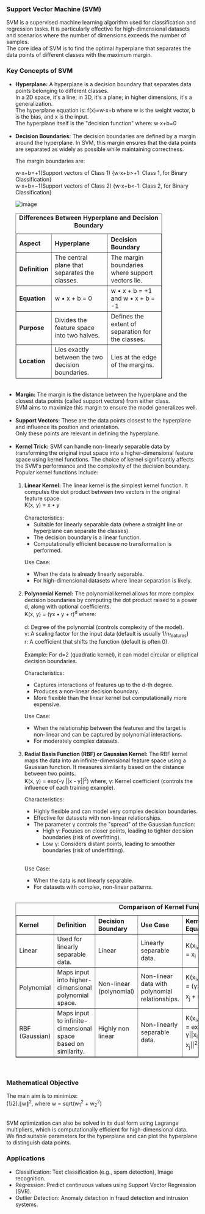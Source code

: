 <h3><b>Support Vector Machine (SVM)</b></h3>

SVM is a supervised machine learning algorithm used for classification and regression tasks. It is particularly effective for high-dimensional datasets and 
scenarios where the number of dimensions exceeds the number of samples.<br>
The core idea of SVM is to find the optimal hyperplane that separates the data points of different classes with the maximum margin.

<h3><b>Key Concepts of SVM</b></h3>
<ul>
<li><b>Hyperplane:</b> A hyperplane is a decision boundary that separates data points belonging to different classes.<br>
In a 2D space, it's a line; in 3D, it's a plane; in higher dimensions, it's a generalization.<br>
The hyperplane equation is: f(x)=w⋅x+b where w is the weight vector, b is the bias, and x is the input.<br>
The hyperplane itself is the "decision function" where: w⋅x+b=0</li><br>

<li><b>Decision Boundaries:</b> The decision boundaries are defined by a margin around the hyperplane. In SVM, this margin ensures that the data points are 
  separated as widely as possible while maintaining correctness.<br>

The margin boundaries are:<br>

w⋅x+b=+1(Support vectors of Class 1) {w⋅x+b>+1: Class 1, for Binary Classification}<br>
w⋅x+b=−1(Support vectors of Class 2) {w⋅x+b<-1: Class 2, for Binary Classification}
</li>

![image](https://github.com/user-attachments/assets/b1facd8c-1a36-420f-84e9-ed0fcec4326b)<br>

<table border="1" style="border-collapse: collapse; width: 80%; text-align: left;">
  <caption><b>Differences Between Hyperplane and Decision Boundary</b></caption>
  <tr>
    <th>Aspect</th>
    <th>Hyperplane</th>
    <th>Decision Boundary</th>
  </tr>
  <tr>
    <td><b>Definition</b></td>
    <td>The central plane that separates the classes.</td>
    <td>The margin boundaries where support vectors lie.</td>
  </tr>
  <tr>
    <td><b>Equation</b></td>
    <td>w &bull; x + b = 0</td>
    <td>w &bull; x + b = +1 and w &bull; x + b = -1</td>
  </tr>
  <tr>
    <td><b>Purpose</b></td>
    <td>Divides the feature space into two halves.</td>
    <td>Defines the extent of separation for the classes.</td>
  </tr>
  <tr>
    <td><b>Location</b></td>
    <td>Lies exactly between the two decision boundaries.</td>
    <td>Lies at the edge of the margins.</td>
  </tr>
</table>
<br>

<li><b>Margin:</b> The margin is the distance between the hyperplane and the closest data points (called support vectors) from either class.<br>
SVM aims to maximize this margin to ensure the model generalizes well.</li><br>

<li><b>Support Vectors:</b> These are the data points closest to the hyperplane and influence its position and orientation.<br>
Only these points are relevant in defining the hyperplane.</li><br>

<li><b>Kernel Trick:</b> SVM can handle non-linearly separable data by transforming the original input space into a higher-dimensional feature space using 
kernel functions. The choice of kernel significantly affects the SVM's performance and the complexity of the decision boundary. Popular kernel functions include:
  <br><br>
  
  <ol type='1'>
<li><b>Linear Kernel:</b> The linear kernel is the simplest kernel function. It computes the dot product between two vectors in the original feature space.<br>
K(x, y) = x &bull; y<br><br>
Characteristics:
  <ul>
<li>Suitable for linearly separable data (where a straight line or hyperplane can separate the classes).</li>
<li>The decision boundary is a linear function.</li>
<li>Computationally efficient because no transformation is performed.</li>
  </ul>
  
Use Case:
  <ul>
<li>When the data is already linearly separable.</li>
<li>For high-dimensional datasets where linear separation is likely.</li></li>
  </ul>
  <br>

<li><b>Polynomial Kernel:</b> The polynomial kernel allows for more complex decision boundaries by computing the dot product raised to a power d, along with 
  optional coefficients.<br>
  K(x, y) = (𝛾x &bull; y + r)<sup>d</sup> where:<br><br>
    d: Degree of the polynomial (controls complexity of the model).<br>
    γ: A scaling factor for the input data (default is usually 1/n<sub>features</sub>)<br>
    r: A coefficient that shifts the function (default is often 0).<br><br>
    Example: For d=2 (quadratic kernel), it can model circular or elliptical decision boundaries.<br>
    
Characteristics:<br>
<ul>
<li>Captures interactions of features up to the d-th degree.</li>
<li>Produces a non-linear decision boundary.</li>
<li>More flexible than the linear kernel but computationally more expensive.</li>
  </ul>
  
Use Case:<br>
<ul>
<li>When the relationship between the features and the target is non-linear and can be captured by polynomial interactions.</li>
<li>For moderately complex datasets.</li>
  </ul></li>
  <br>
  
<li><b>Radial Basis Function (RBF) or Gaussian Kernel:</b> The RBF kernel maps the data into an infinite-dimensional feature space using a Gaussian function. 
  It measures similarity based on the distance between two points.<br>
  K(x, y) = exp(-γ ||x - y||<sup>2</sup>) where, γ: Kernel coefficient (controls the influence of each training example).<br>
  
Characteristics:<br>
<ul>
<li>Highly flexible and can model very complex decision boundaries.</li>
<li>Effective for datasets with non-linear relationships.</li>
<li>The parameter γ controls the "spread" of the Gaussian function:<br>
  <ul>
<li>High γ: Focuses on closer points, leading to tighter decision boundaries (risk of overfitting).</li>
<li>Low γ: Considers distant points, leading to smoother boundaries (risk of underfitting).</li></li>
  </ul></ul>
  <br>
  
Use Case:<br>
<ul>
<li>When the data is not linearly separable.</li>
<li>For datasets with complex, non-linear patterns.</li>
</ul>
</li></li>
  </ol>
  <br>

<table border="1" style="border-collapse: collapse; width: 100%; text-align: left;">
  <caption><b>Comparison of Kernel Functions</b></caption>
  <tr>
    <th>Kernel</th>
    <th>Definition</th>
    <th>Decision Boundary</th>
    <th>Use Case</th>
    <th>Kernel Equation</th>
    <th>Pros</th>
    <th>Cons</th>
  </tr>
  <tr>
    <td>Linear</td>
    <td>Used for linearly separable data.</td>
    <td>Linear</td>
    <td>Linearly separable data.</td>
    <td>K(x<sub>i</sub>, x<sub>j</sub>) = x<sub>i</sub> &bull; x<sub>j</sub></td>
    <td>Simple, fast, interpretable.</td>
    <td>Poor for non-linear data.</td>
  </tr>
  <tr>
    <td>Polynomial</td>
    <td>Maps input into higher-dimensional polynomial space.</td>
    <td>Non-linear (polynomial)</td>
    <td>Non-linear data with polynomial relationships.</td>
    <td>K(x<sub>i</sub>, x<sub>j</sub>) = (γx<sub>i</sub> &bull; x<sub>j</sub> + r)<sup>d</sup></td>
    <td>Captures feature interactions.</td>
    <td>Higher degree can overfit.</td>
  </tr>
  <tr>
    <td>RBF (Gaussian)</td>
    <td>Maps input to infinite-dimensional space based on similarity.</td>
    <td>Highly non linear</td>
    <td>Non-linearly separable data.</td>
    <td>K(x<sub>i</sub>, x<sub>j</sub>) = exp(-γ||x<sub>i</sub> - x<sub>j</sub>||<sup>2</sup>)</td>
    <td>Very flexible, powerful for complex data.</td>
    <td>Sensitive to hyperparameters.</td>
  </tr>
</table>
</ul>
<br>

<h3><b>Mathematical Objective</b></h3> The main aim is to minimize:<br>
(1/2).∥w∥<sup>2</sup>, where w = sqrt(w<sub>1</sub><sup>2</sup> + w<sub>2</sub><sup>2</sup>)<br><br>

SVM optimization can also be solved in its dual form using Lagrange multipliers, which is computationally efficient for high-dimensional data.<br>
We find suitable parameters for the hyperplane and can plot the hyperplane to distinguish data points.

<h3><b>Applications</b></h3>
<ul>
<li>Classification: Text classification (e.g., spam detection), Image recognition.</li>
<li>Regression: Predict continuous values using Support Vector Regression (SVR).
<li>Outlier Detection: Anomaly detection in fraud detection and intrusion systems.</li>
</ul>




